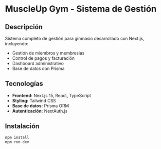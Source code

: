 # MuscleUp Gym - Sistema de Gestión

## Descripción
Sistema completo de gestión para gimnasio desarrollado con Next.js, incluyendo:
- Gestión de miembros y membresias
- Control de pagos y facturación
- Dashboard administrativo
- Base de datos con Prisma

## Tecnologías
- **Frontend:** Next.js 15, React, TypeScript
- **Styling:** Tailwind CSS
- **Base de datos:** Prisma ORM
- **Autenticación:** NextAuth.js

## Instalación
```bash
npm install
npm run dev